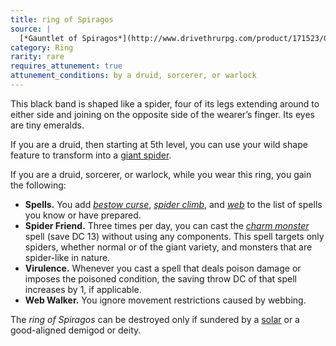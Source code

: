 ```yaml
---
title: ring of Spiragos
source: |
  [*Gauntlet of Spiragos*](http://www.drivethrurpg.com/product/171523/Gauntlet-of-Spiragos-5E-OGL-adventure)
category: Ring
rarity: rare
requires_attunement: true
attunement_conditions: by a druid, sorcerer, or warlock
---
```


This black band is shaped like a spider, four of its legs extending around to either side and joining on the opposite side of the wearer’s finger. Its eyes are tiny emeralds.

If you are a druid, then starting at 5th level, you can use your wild shape feature to transform into a [giant spider](/monsters/spider-giant/).

If you are a druid, sorcerer, or warlock, while you wear this ring, you gain the following:

- **Spells.** You add [*bestow curse*](/spells/bestow-curse/), [*spider climb*](/spells/spider-climb/), and [*web*](/spells/web/) to the list of spells you know or have prepared.
- **Spider Friend.** Three times per day, you can cast the [*charm monster*](/spells/charm-monster/) spell (save DC 13) without using any components. This spell targets only spiders, whether normal or of the giant variety, and monsters that are spider-like in nature.
- **Virulence.** Whenever you cast a spell that deals poison damage or imposes the poisoned condition, the saving throw DC of that spell increases by 1, if applicable.
- **Web Walker.** You ignore movement restrictions caused by webbing.

The *ring of Spiragos* can be destroyed only if sundered by a [solar](/monsters/angel-solar/) or a good-aligned demigod or deity.
